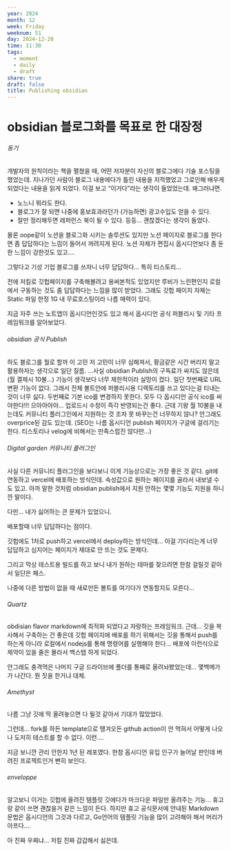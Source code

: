 ```yaml
---
year: 2024
month: 12
week: Friday
weeknum: 51
day: 2024-12-20
time: 11:30
tags:
  - moment
  - daily
  - draft
share: true
draft: false
title: Publishing obsidian
---
```

# obsidian 블로그화를 목표로 한 대장정

###### 동기
개발자의 원칙이라는 책을 펼쳤을 때, 어떤 저자분이 자신의 블로그에다 기술 포스팅을 했었는데. 지나가던 사람이 블로그 내용에다가 틀린 내용을 지적했었고 그로인해 배우게 되었다는 내용을 읽게 되었다.
이걸 보고 “이거다”라는 생각이 들었었는데. 왜그러냐면.
- 노느니 뭐라도 한다.
- 블로그가 잘 되면 나중에 홍보효과라던가 (가능하면) 광고수입도 얻을 수 있다.
- 잘만 정리해두면 레퍼런스 북이 될 수 있다.
등등... 괜찮겠다는 생각이 들었다.

물론 oope같이 노션을 블로그화 시키는 솔루션도 있지만 노션 페이지로 블로그를 한다면 좀 답답하다는 느낌이 들어서 꺼려지게 된다. 노션 자체가 편집시 옵시디언보다 좀 둔한 느낌이 강한것도 있고....

그렇다고 기성 기업 블로그를 쓰자니 너무 답답하다... 특히 티스토리...

전에 저킬로 깃헙페이지를 구축해볼려고 용써본적도 있었지만 루비가 느린편인지 로컬에서 구동하는 것도 좀 답답하다는 느낌을 많이 받았다.
그래도 깃헙 페이지 자체는 Static 파일 한정 1G 내 무료호스팅이라 나름 매력이 있다.

지금 자주 쓰는 노트앱이 옵시디언인것도 있고 해서 옵시디언 공식 퍼블리시 및 기타 프레임워크를 알아보았다.

###### obsidian 공식 Publish
하도 블로그를 뭘로 할까 이 고민 저 고민이 너무 심해져서, 황금같은 시간 버리지 말고 활용하자는 생각으로 일단 질름.
...사실 obsidian Publish의 구독료가 싸지도 않은데(월 결제시 10불...) 기능이 생각보다 너무 제한적이라 실망이 컸다.
일단 첫번째로 URL 변환 기능이 없다. 그래서 전체 볼트안에 퍼블리시용 디렉토리를 쓰고 있다는걸 티내는 것이 너무 싫다.
두번째로 기본 ico를 변경하지 못한다. 모두 다 옵시디언 공식 ico를 써야한다!!! 으아아아아...
업로드시 수정이 즉각 반영되는건 좋다. 근데 기왕 월 10불을 내는데도 커뮤니티 플러그인에서 지원하는 것 조차 못 바꾸는건 너무하지 않나?
안그래도 overprice된 감도 있는데.
(SEO는 나름 옵시디언 publish 페이지가 구글에 걸리기는 한다. 티스토리나 velog에 비해서는 만족스럽진 않다만...)

###### Digital garden 커뮤니티 플러그인
사실 다른 커뮤니티 플러그인을 보다보니 이게 기능상으로는 가장 좋은 것 같다.
git에 연동하고 vercel에 배포하는 방식인데. 속성값으로 원하는 페이지를 골라서 내보낼 수 도 있고.
아까 말한 것처럼 obsidian publish에서 지원 안하는 몇몇 기능도 지원을 하니깐 말이다.

다만... 내가 싫어하는 큰 문제가 있었으니.

배포할때 너무 답답하다는 점이다.

깃헙에도 1차로 push하고 vercel에서 deploy하는 방식인데... 이걸 기다리는게 너무 답답하고 심지어는 페이지가 제대로 안 뜨는 것도 문제다.

그리고 막상 테스트용 빌드를 하고 보니 내가 원하는 테마를 찾으려면 한참 걸릴것 같아서 일단은 패스.

나중에 다른 방법이 없을 때 새로만든 볼트를 여기다가 연동할지도 모른다...

###### Quartz
obdisian flavor markdown에 최적화 되었다고 자랑하는 프레임워크.
근데... 깃을 복사해서 구축하는 건 좋은데 깃헙 페이지에 배포를 하기 위해서는 깃을 통해서 push를 하는게 아니라 로컬에서 nodejs를 통해 명령어를 실행해야 한다... 배포에 이런식으로 제약이 있을 줄은 몰라서 백스탭 하게 되었다.

안그래도 충격먹은 나머지 구글 드라이브에 폴더를 통째로 올려놔봤었는데... 몇백메가가 나간다. 뭔 짓을 한거냐 대체.
###### Amethyst
나름 그냥 깃에 딱 올려놓으면 다 될것 같아서 기대가 많았었다.

그런데... fork를 하든 template으로 땡겨오든 github action이 안 먹혀서 어떻게 나오나 도저히 테스트를 할 수 없다. 이런....

지금 보니깐 관리 안한지 1년 된 레포였다. 한참 옵시디언 유입 인구가 늘어날 판인데 버려진 프로젝트인거 뻔히 보인다.

###### enveloppe
알고보니 이거는 깃헙에 올려진 템플릿 깃에다가 마크다운 파일만 올려주는 기능... 휴고랑 같이 쓰면 괜찮을거 같은 느낌이 든다.
하지만 휴고 공식문서에 안내된 Markdown 문법은 옵시디언의 그것과 다르고, Go언어의 템플릿 기능을 많이 고려해야 해서 머리가 아프다....

아 진짜 우짜냐... 저킬 진짜 갑갑해서 싫은데.